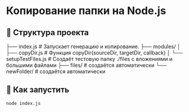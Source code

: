 # Копирование папки на Node.js

## 📁 Структура проекта
├── index.js  # Запускает генерацию и копирование.
├── modules/
│   ├── copyDir.js   # Функция copyDir(sourceDir, targetDir, callback)
│   └── setupTestFiles.js  # Создаёт тестовую папку ./files с вложениями и большими файлами
├── files/    # создаётся автоматически
└── newFolder/   # создаётся автоматически


## 🚀 Как запустить

```bash
node index.js
